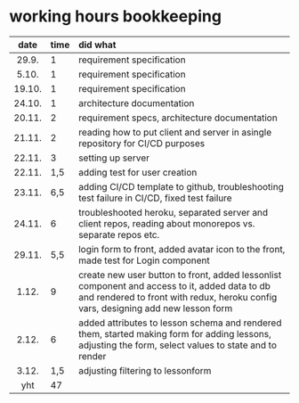 # working hours bookkeeping

| date | time | did what |
| :----:|:-----| :-----|
| 29.9. | 1    | requirement specification |
| 5.10. | 1    | requirement specification |
| 19.10. | 1    | requirement specification |
| 24.10. | 1    | architecture documentation |
| 20.11. | 2    | requirement specs, architecture documentation |
| 21.11. | 2    | reading how to put client and server in asingle repository for CI/CD purposes |
| 22.11. | 3    | setting up server |
| 22.11. | 1,5    | adding test for user creation |
| 23.11. | 6,5    | adding CI/CD template to github, troubleshooting test failure in CI/CD, fixed test failure |
| 24.11. | 6    | troubleshooted heroku, separated server and client repos, reading about monorepos vs. separate repos etc. |
| 29.11. | 5,5    | login form to front, added avatar icon to the front, made test for Login component |
| 1.12. | 9    | create new user button to front, added lessonlist component and access to it, added data to db and rendered to front with redux, heroku config vars, designing add new lesson form |
| 2.12. | 6    | added attributes to lesson schema and rendered them, started making form for adding lessons, adjusting the form, select values to state and to render |
| 3.12. | 1,5    | adjusting filtering to lessonform |
| yht   | 47  | | 